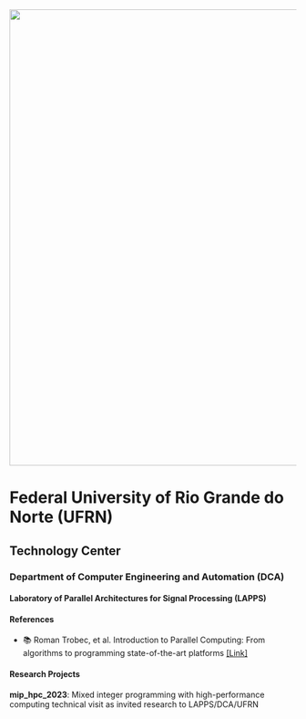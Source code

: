 <center><img width="800" src="images/dca1.jpeg"></center>

# Federal University of Rio Grande do Norte (UFRN)
## Technology Center
### Department of Computer Engineering and Automation (DCA)
#### Laboratory of Parallel Architectures for Signal Processing (LAPPS)

#### References

- :books: Roman Trobec, et al. Introduction to Parallel Computing: From algorithms to programming state-of-the-art platforms [[Link]](https://link.springer.com/book/10.1007/978-3-319-98833-7/)

#### Research Projects

**mip_hpc_2023**: Mixed integer programming with high-performance computing technical visit as invited research to LAPPS/DCA/UFRN
